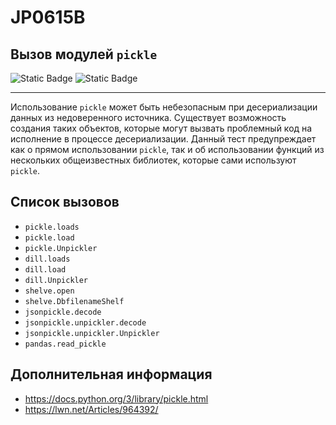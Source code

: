 # JP0615B
## Вызов модулей `pickle`

<!--сделать: критичность переделать на высокую -->
![Static Badge](https://img.shields.io/badge/%D0%A1%D1%82%D0%B5%D0%BF%D0%B5%D0%BD%D1%8C%20%D0%BA%D1%80%D0%B8%D1%82%D0%B8%D1%87%D0%BD%D0%BE%D1%81%D1%82%D0%B8-%D1%81%D1%80%D0%B5%D0%B4%D0%BD%D1%8F%D1%8F-orange?style=for-the-badge)
![Static Badge](https://img.shields.io/badge/%D0%94%D0%BE%D1%81%D1%82%D0%BE%D0%B2%D0%B5%D1%80%D0%BD%D0%BE%D1%81%D1%82%D1%8C%20%D0%BE%D0%BF%D1%80%D0%B5%D0%B4%D0%B5%D0%BB%D0%B5%D0%BD%D0%B8%D1%8F-%D0%B2%D1%8B%D1%81%D0%BE%D0%BA%D0%B0%D1%8F-crimson?style=for-the-badge)

----

Использование `pickle` может быть небезопасным при десериализации данных из недоверенного источника. Существует возможность создания таких объектов, которые могут вызвать проблемный код на исполнение в процессе десериализации. Данный тест предупреждает как о прямом использовании `pickle`, так и об использовании функций из нескольких общеизвестных библиотек, которые сами используют `pickle`.

## Список вызовов

* `pickle.loads`
* `pickle.load`
* `pickle.Unpickler`
* `dill.loads`
* `dill.load`
* `dill.Unpickler`
* `shelve.open`
* `shelve.DbfilenameShelf`
* `jsonpickle.decode`
* `jsonpickle.unpickler.decode`
* `jsonpickle.unpickler.Unpickler`
* `pandas.read_pickle`

## Дополнительная информация

* <https://docs.python.org/3/library/pickle.html>
* <https://lwn.net/Articles/964392/>
